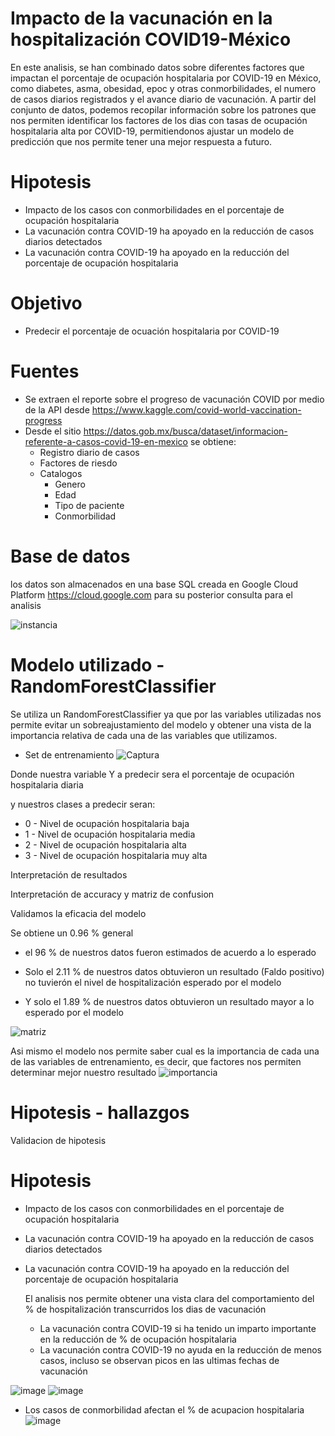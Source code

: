 # Impacto de la vacunación en la hospitalización COVID19-México


En este analisis, se han combinado datos sobre diferentes factores que impactan el porcentaje de ocupación hospitalaria por COVID-19 en México, como diabetes, asma, obesidad, epoc y otras conmorbilidades, el numero de casos diarios registrados y el avance diario de vacunación. A partir del conjunto de datos, podemos recopilar información sobre los patrones que nos permiten identificar los factores de los dias con tasas de ocupación hospitalaria alta por COVID-19, permitiendonos ajustar un modelo de predicción que nos permite tener una mejor respuesta a futuro.

# Hipotesis
- Impacto de los casos con conmorbilidades en el porcentaje de ocupación hospitalaria
- La vacunación contra COVID-19 ha apoyado en la reducción de casos diarios detectados
- La vacunación contra COVID-19 ha apoyado en la reducción del porcentaje de ocupación hospitalaria


# Objetivo
- Predecir el porcentaje de ocuación hospitalaria por COVID-19


# Fuentes
- Se extraen el reporte sobre el progreso de vacunación COVID por medio de la API desde https://www.kaggle.com/covid-world-vaccination-progress
- Desde el sitio https://datos.gob.mx/busca/dataset/informacion-referente-a-casos-covid-19-en-mexico se obtiene:
  - Registro diario de casos 
  - Factores de riesdo
  - Catalogos 
    - Genero
    - Edad
    - Tipo de paciente
    - Conmorbilidad
   

# Base de datos
los datos son almacenados en una base SQL creada en  Google Cloud Platform https://cloud.google.com para su posterior consulta para el analisis

![instancia](https://user-images.githubusercontent.com/98288000/151711592-07272d69-0609-4238-89d4-57383036f0ac.PNG)


# Modelo utilizado - RandomForestClassifier

Se utiliza un RandomForestClassifier ya que por las variables utilizadas nos permite evitar un sobreajustamiento del modelo y obtener una vista de  la importancia relativa de cada una de  las variables que utilizamos.

- Set de entrenamiento
![Captura](https://user-images.githubusercontent.com/98288000/151719457-1e8b1d33-704f-4759-8e17-ac139f4c0b94.PNG)


Donde nuestra variable Y a predecir sera el porcentaje de ocupación hospitalaria diaria

y nuestros clases a predecir seran:

- 0 - Nivel de ocupación hospitalaria baja
- 1 - Nivel de ocupación hospitalaria media
- 2 - Nivel de ocupación hospitalaria alta
- 3 - Nivel de ocupación hospitalaria muy alta

Interpretación de resultados
  
Interpretación de accuracy y matriz de confusion

Validamos la eficacia del modelo

Se obtiene un 0.96 % general

- el 96 % de nuestros datos fueron estimados de acuerdo a lo esperado

- Solo el 2.11 % de nuestros datos obtuvieron un resultado (Faldo positivo) no tuvierón el nivel de hospitalización esperado por el modelo

- Y solo el 1.89 % de nuestros datos obtuvieron un resultado mayor a lo esperado por el modelo
 
![matriz](https://user-images.githubusercontent.com/98288000/151719683-74ab85eb-f4c0-4c0c-b5ac-6ea160a93020.PNG)

Asi mismo el modelo nos permite saber cual es la importancia de cada una de las variables de entrenamiento, es decir, que factores nos permiten determinar mejor nuestro resultado
![importancia](https://user-images.githubusercontent.com/98288000/151720018-53abe74d-dc0b-4899-8010-3b6d67898840.PNG) 
      
# Hipotesis - hallazgos
  
  Validacion de hipotesis
 
  # Hipotesis
- Impacto de los casos con conmorbilidades en el porcentaje de ocupación hospitalaria
- La vacunación contra COVID-19 ha apoyado en la reducción de casos diarios detectados
- La vacunación contra COVID-19 ha apoyado en la reducción del porcentaje de ocupación hospitalaria
  
  El analisis nos permite obtener una vista clara del comportamiento del % de hospitalización transcurridos los dias de vacunación 
  
  - La vacunación contra COVID-19 si ha tenido un imparto importante en la reducción de % de ocupación hospitalaria
  - La vacunación contra COVID-19 no ayuda en la reducción de menos casos, incluso se observan picos en las ultimas fechas de vacunación
  
![image](https://user-images.githubusercontent.com/98288000/151758863-01124971-f19a-4e3d-8650-4bb55ff7d78d.png)
![image](https://user-images.githubusercontent.com/98288000/151758983-f0b166c3-b17a-4fcf-815d-60ec80474638.png)

- Los casos de conmorbilidad afectan el % de acupacion hospitalaria
![image](https://user-images.githubusercontent.com/98288000/151760309-384968fa-190b-4ebd-9a45-cc631a47fd5b.png)
